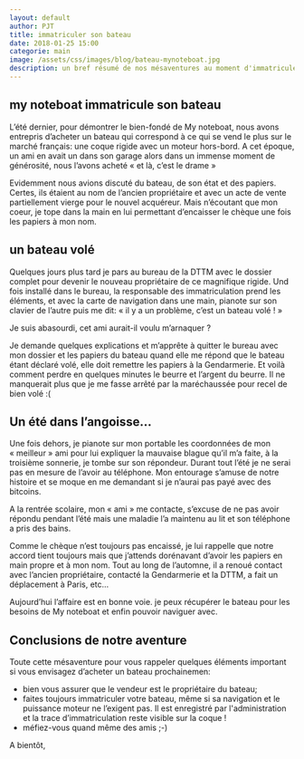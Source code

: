 ```yaml
---
layout: default
author: PJT
title: immatriculer son bateau
date: 2018-01-25 15:00
categorie: main
image: /assets/css/images/blog/bateau-mynoteboat.jpg
description: un bref résumé de nos mésaventures au moment d'immatriculer notre bateau.  Cette expérience servira certainement un futur propriétaire de bateau qui envisage de passer par le bon coin.
---
```


## my noteboat immatricule son bateau
L’été dernier, pour démontrer le bien-fondé de My noteboat, nous avons entrepris d’acheter un bateau qui correspond à ce qui se vend le plus sur le marché français: une coque rigide avec un moteur hors-bord.  A cet époque, un ami en avait un dans son garage alors dans un immense moment de générosité, nous l’avons acheté « et là, c’est le drame »
<!--break-->
Evidemment nous avions discuté du bateau, de son état et des papiers.  Certes, ils étaient au nom de l’ancien propriétaire et avec un acte de vente partiellement vierge pour le nouvel acquéreur. Mais n’écoutant que mon coeur, je tope dans la main en lui permettant d’encaisser le chèque une fois les papiers à mon nom.

## un bateau volé
Quelques jours plus tard je pars au bureau de la DTTM avec le dossier complet pour devenir le nouveau propriétaire de ce magnifique rigide.  Und fois installé dans le bureau, la responsable des immatriculation prend les éléments, et avec la carte de navigation dans une main,  pianote sur son clavier de l’autre puis me dit: « il y a un problème, c’est un bateau volé ! »

Je suis abasourdi, cet ami aurait-il voulu m’arnaquer ?

Je demande quelques explications et m’apprête à quitter le bureau avec mon dossier et les papiers du bateau quand elle me répond que le bateau étant déclaré volé, elle doit remettre les papiers à la Gendarmerie.  Et voilà comment perdre en quelques minutes le beurre et l’argent du beurre.  Il ne manquerait plus que je me fasse arrêté par la maréchaussée pour recel de bien 	volé :(

## Un été dans l’angoisse…
Une fois dehors, je pianote sur mon portable les coordonnées de mon « meilleur » ami pour lui expliquer la mauvaise blague qu’il m’a faite, à la troisième sonnerie, je tombe sur son répondeur.  Durant tout l’été je ne serai pas en mesure de l’avoir au téléphone.  Mon entourage s’amuse de notre histoire et se moque en me demandant si je n’aurai pas payé avec des bitcoins.

A la rentrée scolaire, mon « ami » me contacte, s’excuse de ne pas avoir répondu pendant l’été mais une maladie l’a maintenu au lit et son téléphone a pris des bains.

Comme le chèque n’est toujours pas encaissé, je lui rappelle que notre accord tient toujours mais que j’attends dorénavant d’avoir les papiers en main propre et à mon nom.  Tout au long de l’automne, il a renoué contact avec l’ancien propriétaire, contacté la Gendarmerie et la DTTM, a fait un déplacement à Paris, etc…

Aujourd’hui l’affaire est en bonne voie.  je peux récupérer le bateau pour les besoins de My noteboat et enfin pouvoir naviguer avec.

## Conclusions de notre aventure
Toute cette mésaventure pour vous rappeler quelques éléments important si vous envisagez d’acheter un bateau prochainemen:
* bien vous assurer que le vendeur est le propriétaire du bateau;
* faites toujours immatriculer votre bateau, même si sa navigation et le puissance moteur ne l’exigent pas.  Il est enregistré par l'administration et la trace d’immatriculation reste visible sur la coque !
* méfiez-vous quand même des amis ;-)

A bientôt,
